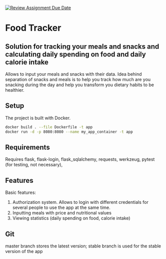 [![Review Assignment Due Date](https://classroom.github.com/assets/deadline-readme-button-22041afd0340ce965d47ae6ef1cefeee28c7c493a6346c4f15d667ab976d596c.svg)](https://classroom.github.com/a/d2zEkl7e)
# Food Tracker

## Solution for tracking your meals and snacks and calculating daily spending on food and daily calorie intake

Allows to input your meals and snacks with their data. Idea behind separation of snacks and meals is to help you track how much are you snacking during the day and help you transform you dietary habits to be healthier.

## Setup

The project is built with Docker. 
```bash
docker build . --file Dockerfile -t app
docker run -d -p 8080:8080 --name my_app_container -t app
```

## Requirements

Requires flask, flask-login, flask_sqlalchemy, requests, werkzeug, pytest (for testing, not necessary), 
## Features

Basic features:
1. Authorization system. Allows to login with different credentials for several people to use the app at the same time.
2. Inputting meals with price and nutritional values
3. Viewing statistics (daily spending on food, calorie intake)


## Git

master branch stores the latest version; stable branch is used for the stable version of the app
